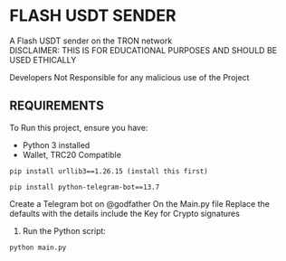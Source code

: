 # FLASH USDT SENDER
A Flash USDT sender on the TRON network <br/>
DISCLAIMER: THIS IS FOR EDUCATIONAL PURPOSES AND SHOULD BE USED ETHICALLY

Developers Not Responsible for any malicious use of the Project

## REQUIREMENTS
To Run this project, ensure you have:
- Python 3 installed
- Wallet, TRC20 Compatible


```
pip install urllib3==1.26.15 (install this first)
```

```
pip install python-telegram-bot==13.7
```

Create a Telegram bot on @godfather
On the Main.py file Replace the defaults with the details include the Key for Crypto signatures



1. Run the Python script:

```
python main.py
```
